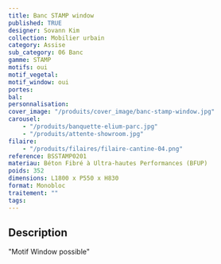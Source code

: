 ```yaml
---
title: Banc STAMP window
published: TRUE
designer: Sovann Kim
collection: Mobilier urbain
category: Assise
sub_category: 06 Banc
gamme: STAMP
motifs: oui
motif_vegetal:
motif_window: oui
portes:
bal:
personnalisation:
cover_image: "/produits/cover_image/banc-stamp-window.jpg"
carousel:
    - "/produits/banquette-elium-parc.jpg"
    - "/produits/attente-showroom.jpg"
filaire:
    - "/produits/filaires/filaire-cantine-04.png"
reference: BSSTAMP0201
materiau: Béton Fibré à Ultra-hautes Performances (BFUP)
poids: 352
dimensions: L1800 x P550 x H830
format: Monobloc
traitement: ""
tags:
---
```


## Description

"Motif Window possible"
